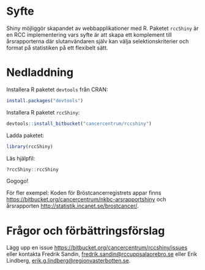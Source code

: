Syfte
=====

Shiny möjliggör skapandet av webbapplikationer med R. Paketet `rccShiny` är en RCC implementering vars syfte är att skapa ett komplement till årsrapporterna där slutanvändaren själv kan välja selektionskriterier och format på statistiken på ett flexibelt sätt.

Nedladdning
===========

Installera R paketet `devtools` från CRAN:

``` r
install.packages("devtools")
```

Installera R paketet `rccShiny`:

``` r
devtools::install_bitbucket("cancercentrum/rccshiny")
```

Ladda paketet:

``` r
library(rccShiny) 
```

Läs hjälpfil:

``` r
?rccShiny::rccShiny
```

Gogogo!

För fler exempel: Koden för Bröstcancerregistrets appar finns <https://bitbucket.org/cancercentrum/nkbc-arsrapportshiny> och årsrapporten <http://statistik.incanet.se/brostcancer/>.

Frågor och förbättringsförslag
==============================

Lägg upp en issue <https://bitbucket.org/cancercentrum/rccshiny/issues> eller kontakta Fredrik Sandin, <fredrik.sandin@rccuppsalaorebro.se> eller Erik Lindberg, <erik.g.lindberg@regionvasterbotten.se>.
